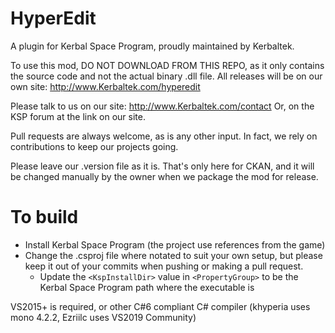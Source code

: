 HyperEdit
=========

A plugin for Kerbal Space Program, proudly maintained by Kerbaltek.

To use this mod, DO NOT DOWNLOAD FROM THIS REPO, as it only contains the source code and not the actual binary .dll file.  All releases will be on our own site: http://www.Kerbaltek.com/hyperedit

Please talk to us on our site: http://www.Kerbaltek.com/contact
Or, on the KSP forum at the link on our site.

Pull requests are always welcome, as is any other input.  In fact, we rely on contributions to keep our projects going.

Please leave our .version file as it is.  That's only here for CKAN, and it will be changed manually by the owner when we package the mod for release.

To build
=========
- Install Kerbal Space Program (the project use references from the game)
- Change the .csproj file where notated to suit your own setup, but please keep it out of your commits when pushing or making a pull request.
  - Update the `<KspInstallDir>` value in `<PropertyGroup>` to be the Kerbal Space Program path where the executable is

VS2015+ is required, or other C#6 compliant C# compiler (khyperia uses mono 4.2.2, Ezriilc uses VS2019 Community)
